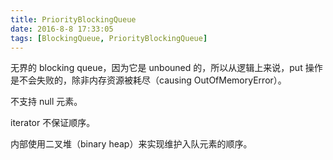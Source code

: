 ```yaml
---
title: PriorityBlockingQueue
date: 2016-8-8 17:33:05
tags: [BlockingQueue, PriorityBlockingQueue]
---
```


无界的 blocking queue，因为它是 unbouned 的，所以从逻辑上来说，put 操作是不会失败的，除非内存资源被耗尽（causing OutOfMemoryError）。

不支持 null 元素。

iterator 不保证顺序。

内部使用二叉堆（binary heap）来实现维护入队元素的顺序。
